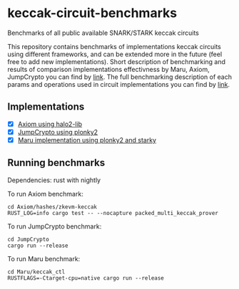 # keccak-circuit-benchmarks
Benchmarks of all public available SNARK/STARK keccak circuits

This repository contains benchmarks of implementations keccak circuits using different frameworks, and can be extended  more in the future (feel free to add new implementations). Short description of benchmarking and results of comparison implementations effectivness by Maru, Axiom, JumpCrypto you can find by [link](https://github.com/proxima-one/keccak-circuit-benchmarks/blob/master/short_description_of_benchmarking_keccak.pdf). The full benchmarking description of each params and operations used in circuit implementations you can find by [link](https://github.com/proxima-one/keccak-circuit-benchmarks/blob/master/full_description.pdf).


## Implementations
- [x] [Axiom using halo2-lib](https://github.com/axiom-crypto/halo2-lib/tree/community-edition/hashes/zkevm-keccak)
- [x] [JumpCrypto using plonky2](https://github.com/JumpCrypto/plonky2-crypto/blob/main/src/hash/keccak256.rs)
- [x] [Maru implementation using plonky2 and starky](https://github.com/proxima-one/keccak_ctl)

## Running benchmarks
Dependencies: rust with nightly

To run Axiom benchmark:


```
cd Axiom/hashes/zkevm-keccak
RUST_LOG=info cargo test -- --nocapture packed_multi_keccak_prover
```


To run JumpCrypto benchmark:

```
cd JumpCrypto
cargo run --release
```

To run Maru benchmark:

```
cd Maru/keccak_ctl
RUSTFLAGS=-Ctarget-cpu=native cargo run --release
```
